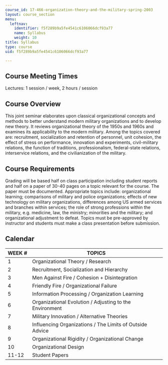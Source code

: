 ```yaml
---
course_id: 17-466-organization-theory-and-the-military-spring-2003
layout: course_section
menu:
  leftnav:
    identifier: f5f289b9a5fe4541c6106066dcf93a77
    name: Syllabus
    weight: 10
title: Syllabus
type: course
uid: f5f289b9a5fe4541c6106066dcf93a77

---
```


Course Meeting Times
--------------------

Lectures: 1 session / week, 2 hours / session

Course Overview
---------------

This joint seminar elaborates upon classical organizational concepts and methods to better understand modern military organizations and to develop new theory. It reviews organizational theory of the 1950s and 1960s and examines its applicability to the modern military. Among the topics covered are: recruitment, socialization and retention of personnel, unit cohesion, the effect of stress on performance, innovation and experiments, civil-military relations, the function of traditions, professionalism, federal-state relations, interservice relations, and the civilianization of the military.

Course Requirements
-------------------

Grading will be based half on class participation including student reports and half on a paper of 30-40 pages on a topic relevant for the course. The paper must be documented. Appropriate topics include: organizational learning; comparisons of military and police organizations; effects of new technology on military organizations, differences among US armed services and branches within services; the role of strong professions within the military, e.g. medicine, law, the ministry; minorities and the military; and organizational adjustment to defeat. Topics must be pre-approved by instructor and students must make a class presentation before submission.

Calendar
--------

| WEEK # | TOPICS |
| --- | --- |
| 1 | Organizational Theory / Research |
| 2 | Recruitment, Socialization and Hierarchy |
| 3 | Men Against Fire / Cohesion + Disintegration |
| 4 | Friendly Fire / Organizational Failure |
| 5 | Information Processing / Organization Learning |
| 6 | Organizational Evolution / Adjusting to the Environment |
| 7 | Military Innovation / Alternative Theories |
| 8 | Influencing Organizations / The Limits of Outside Advice |
| 9 | Organizational Rigidity / Organizational Change |
| 10 | Organizational Design |
| 11-12 | Student Papers